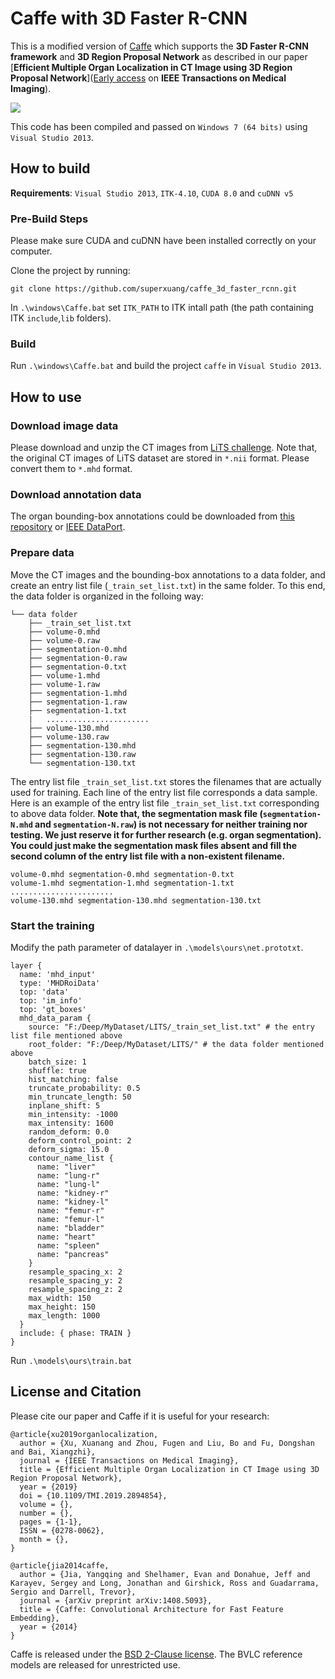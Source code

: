 # Caffe with 3D Faster R-CNN
This is a modified version of [Caffe](https://github.com/BVLC/caffe) which supports the **3D Faster R-CNN framework** and **3D Region Proposal Network** as described in our paper [**Efficient Multiple Organ Localization in CT Image using 3D Region Proposal Network**]([Early access](http://doi.org/10.1109/TMI.2019.2894854) on **IEEE Transactions on Medical Imaging**).

<img src="./workflow.png"/>

This code has been compiled and passed on `Windows 7 (64 bits)` using `Visual Studio 2013`.

## How to build

**Requirements**: `Visual Studio 2013`, `ITK-4.10`, `CUDA 8.0` and `cuDNN v5`

### Pre-Build Steps
Please make sure CUDA and cuDNN have been installed correctly on your computer.

Clone the project by running:
```
git clone https://github.com/superxuang/caffe_3d_faster_rcnn.git
```

In `.\windows\Caffe.bat` set `ITK_PATH` to ITK intall path (the path containing ITK `include`,`lib` folders).

### Build
Run `.\windows\Caffe.bat` and build the project `caffe` in `Visual Studio 2013`.

## How to use
### Download image data
Please download and unzip the CT images from [LiTS challenge](https://competitions.codalab.org/competitions/17094). Note that, the original CT images of LiTS dataset are stored in `*.nii` format. Please convert them to `*.mhd` format.

### Download annotation data
The organ bounding-box annotations could be downloaded from [this repository](https://github.com/superxuang/caffe_3d_faster_rcnn/annotations_on_LiTS/) or [IEEE DataPort](http://dx.doi.org/10.21227/df8g-pq27).

### Prepare data
Move the CT images and the bounding-box annotations to a data folder, and create an entry list file (`_train_set_list.txt`) in the same folder. To this end, the data folder is organized in the folloing way:

```
└── data folder
    ├── _train_set_list.txt
    ├── volume-0.mhd
    ├── volume-0.raw
    ├── segmentation-0.mhd
    ├── segmentation-0.raw
    ├── segmentation-0.txt
    ├── volume-1.mhd
    ├── volume-1.raw
    ├── segmentation-1.mhd
    ├── segmentation-1.raw
    ├── segmentation-1.txt
    |   ....................... 
    ├── volume-130.mhd
    ├── volume-130.raw
    ├── segmentation-130.mhd
    ├── segmentation-130.raw
    └── segmentation-130.txt
```

The entry list file `_train_set_list.txt` stores the filenames that are actually used for training. Each line of the entry list file corresponds a data sample. Here is an example of the entry list file `_train_set_list.txt` corresponding to above data folder. **Note that, the segmentation mask file (`segmentation-N.mhd` and `segmentation-N.raw`) is not necessary for neither training nor testing. We just reserve it for further research (e.g. organ segmentation). You could just make the segmentation mask files absent and fill the second column of the entry list file with a non-existent filename.**  

```
volume-0.mhd segmentation-0.mhd segmentation-0.txt
volume-1.mhd segmentation-1.mhd segmentation-1.txt
.......................
volume-130.mhd segmentation-130.mhd segmentation-130.txt
```

### Start the training
Modify the path parameter of datalayer in `.\models\ours\net.prototxt`.
```
layer {
  name: 'mhd_input'
  type: 'MHDRoiData'
  top: 'data'
  top: 'im_info'
  top: 'gt_boxes'
  mhd_data_param {  
    source: "F:/Deep/MyDataset/LITS/_train_set_list.txt" # the entry list file mentioned above
    root_folder: "F:/Deep/MyDataset/LITS/" # the data folder mentioned above
    batch_size: 1
    shuffle: true
    hist_matching: false 
    truncate_probability: 0.5
    min_truncate_length: 50
    inplane_shift: 5
    min_intensity: -1000
    max_intensity: 1600
    random_deform: 0.0
    deform_control_point: 2
    deform_sigma: 15.0
    contour_name_list {
      name: "liver"
      name: "lung-r"
      name: "lung-l"
      name: "kidney-r"
      name: "kidney-l"
      name: "femur-r"
      name: "femur-l"
      name: "bladder"
      name: "heart"
      name: "spleen"
      name: "pancreas"
    }
    resample_spacing_x: 2
    resample_spacing_y: 2
    resample_spacing_z: 2
    max_width: 150
    max_height: 150
    max_length: 1000
  }
  include: { phase: TRAIN }
}
```
Run `.\models\ours\train.bat`

## License and Citation

Please cite our paper and Caffe if it is useful for your research:

    @article{xu2019organlocalization, 
      author = {Xu, Xuanang and Zhou, Fugen and Liu, Bo and Fu, Dongshan and Bai, Xiangzhi},
      journal = {IEEE Transactions on Medical Imaging},
      title = {Efficient Multiple Organ Localization in CT Image using 3D Region Proposal Network},
      year = {2019}
      doi = {10.1109/TMI.2019.2894854},
      volume = {}, 
      number = {}, 
      pages = {1-1}, 
      ISSN = {0278-0062},
      month = {},
    }

    @article{jia2014caffe,
      author = {Jia, Yangqing and Shelhamer, Evan and Donahue, Jeff and Karayev, Sergey and Long, Jonathan and Girshick, Ross and Guadarrama, Sergio and Darrell, Trevor},
      journal = {arXiv preprint arXiv:1408.5093},
      title = {Caffe: Convolutional Architecture for Fast Feature Embedding},
      year = {2014}
    }
    
Caffe is released under the [BSD 2-Clause license](https://github.com/BVLC/caffe/blob/master/LICENSE).
The BVLC reference models are released for unrestricted use.